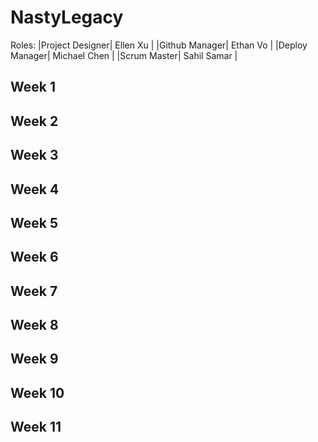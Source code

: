 # NastyLegacy

Roles:
|Project Designer| Ellen Xu |
|Github Manager| Ethan Vo |
|Deploy Manager| Michael Chen |
|Scrum Master| Sahil Samar |

## Week 1

## Week 2

## Week 3

## Week 4

## Week 5

## Week 6

## Week 7

## Week 8

## Week 9

## Week 10

## Week 11
